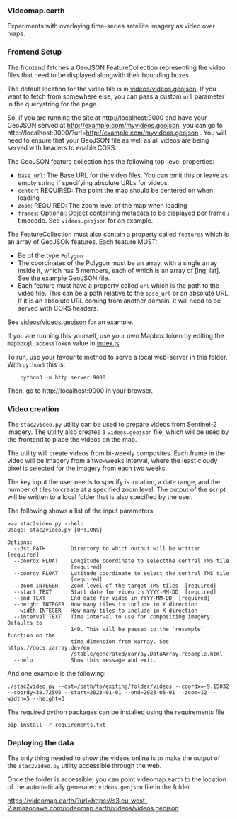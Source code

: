 ### Videomap.earth

Experiments with overlaying time-series satellite imagery as video over maps.

### Frontend Setup

The frontend fetches a GeoJSON FeatureCollection representing the video files that need to be displayed alongwith their bounding boxes.

The default location for the video file is in [videos/videos.geojson](videos/videos.geojson). If you want to fetch from somewhere else, you can pass a custom `url` parameter in the querystring for the page.

So, if you are running the site at http://localhost:9000 and have your GeoJSON served at http://example.com/myvideos.geojson, you can go to http://localhost:9000/?url=http://example.com/myvideos.geojson . You will need to ensure that your GeoJSON file as well as all videos are being served with headers to enable CORS.

The GeoJSON feature collection has the following top-level properties:

 - `base_url`: The Base URL for the video files. You can omit this or leave as empty string if specifying absolute URLs for videos.
 - `center`: REQUIRED: The point the map should be centered on when loading
 - `zoom`: REQUIRED: The zoom level of the map when loading
 - `frames`: Optional: Object containing metadata to be displayed per frame / timecode. See `videos.geojson` for an example.

The FeatureCollection must also contain a property called `features` which is an array of GeoJSON features. Each feature MUST:

 - Be of the type `Polygon`
 - The coordinates of the Polygon must be an array, with a single array inside it, which has 5 members, each of which is an array of [lng, lat]. See the example GeoJSON file.
 - Each feature must have a property called `url` which is the path to the video file. This can be a path relative to the `base_url` or an absolute URL. If it is an absolute URL coming from another domain, it will need to be served with CORS headers.

See [videos/videos.geojson](videos/videos.geojson) for an example.

If you are running this yourself, use your own Mapbox token by editing the `mapboxgl.accessToken` value in [index.js](js/index.js).

To run, use your favourite method to serve a local web-server in this folder. With `python3` this is:

```
    python3 -m http.server 9000
```

Then, go to http://localhost:9000 in your browser.

### Video creation

The `stac2video.py` utility can be used to prepare videos from Sentinel-2 imagery. The utility also creates a `videos.geojson` file, which will be used by the frontend to place the videos on the map.

The utility will create videos from bi-weekly composites. Each frame in the video will be imagery from a two-weeks interval, where the least cloudy pixel is selected for the imagery from each two weeks.

The key input the user needs to specify is location, a date range, and the number of tiles to create at a specified zoom level. The output of the script will be written to a local folder that is also specified by the user.

The following shows a list of the input parameters

```
>>> stac2video.py --help
Usage: stac2video.py [OPTIONS]

Options:
  --dst PATH        Directory to which output will be written.  [required]
  --coordx FLOAT    Longitude coordinate to selectthe central TMS tile
                    [required]
  --coordy FLOAT    Latitude coordinate to select the central TMS tile
                    [required]
  --zoom INTEGER    Zoom level of the target TMS tiles  [required]
  --start TEXT      Start date for video in YYYY-MM-DD  [required]
  --end TEXT        End date for video in YYYY-MM-DD  [required]
  --height INTEGER  How many tiles to include in Y direction
  --width INTEGER   How many tiles to include in X direction
  --interval TEXT   Time interval to use for compositing imagery. Defaults to
                    14D. This will be passed to the `resample` function on the
                    time dimension from xarray. See https://docs.xarray.dev/en
                    /stable/generated/xarray.DataArray.resample.html
  --help            Show this message and exit.
```

And one example is the following:


```
./stac2video.py --dst=/path/to/exiting/folder/videos --coordx=-9.15032 --coordy=38.72595 --start=2023-01-01 --end=2023-05-01 --zoom=12 --width=5 --height=3
```

The required python packages can be installed using the requirements file

```
pip install -r requirements.txt
```

### Deploying the data
The only thing needed to show the videos online is to make the output of the `stac2video.py` utility accessible through the web.

Once the folder is accessible, you can point videomap.earth to the location of the automatically generated `videos.geojson` file in the folder.

https://videomap.earth/?url=https://s3.eu-west-2.amazonaws.com/videomap.earth/videos/videos.geojson
